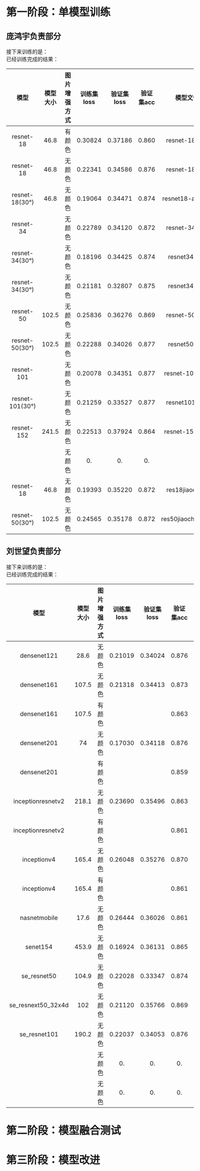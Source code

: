 # 第一阶段：单模型训练
## 庞鸿宇负责部分   
接下来训练的是：  
已经训练完成的结果：

| 模型 | 模型大小 | 图片增强方式 | 训练集loss | 验证集loss | 验证集acc | 模型文件名 |
| :-: | :-: | :-: | :-: | :-: | :-: | :-: |
| resnet-18  | 46.8  | 有颜色   | 0.30824 | 0.37186 | 0.860 | resnet-18-1.pth  |
| resnet-18  | 46.8  | 无颜色   | 0.22341 | 0.34586 | 0.876 | resnet-18-2.pth  |
| resnet-18(30°) | 46.8  | 无颜色 | 0.19064 | 0.34471 | 0.874 | resnet18-again.pth |
| resnet-34  |       | 无颜色   | 0.22789 | 0.34120 | 0.872 | resnet-34-0.pth  |
| resnet-34(30°) |       | 无颜色 | 0.18196 | 0.34425 | 0.874 | resnet34-2.pth     |
| resnet-34(30°) |       | 无颜色 | 0.21181 | 0.32807 | 0.875 | resnet34-1.pth     |
| resnet-50  | 102.5 | 无颜色   | 0.25836 | 0.36276 | 0.869 | resnet-50-1.pth  |
| resnet-50(30°) | 102.5 | 无颜色 | 0.22288 | 0.34026 | 0.877 | resnet50-2.pth     |
| resnet-101 |       | 无颜色   | 0.20078 | 0.34351 | 0.877 | resnet-101-0.pth |
 resnet-101(30°) |       | 无颜色 | 0.21259 | 0.33527 | 0.877 | resnet101-2.pth    |
| resnet-152 | 241.5 | 无颜色   | 0.22513 | 0.37924 | 0.864 | resnet-152-0.pth |
|            |       | 无颜色   | 0.      | 0.      | 0.    |                  |
| resnet-18  | 46.8  | 无颜色   | 0.19393 | 0.35220 | 0.872 | res18jiaocha.pth |
|resnet-50(30°)|  102.5 | 无颜色   | 0.24565 | 0.35178 | 0.872 | res50jiaocha_30.pth |  

   
     
## 刘世望负责部分   
接下来训练的是：  
已经训练完成的结果：

| 模型 | 模型大小 | 图片增强方式 | 训练集loss | 验证集loss | 验证集acc | 模型文件名|
| :-: | :-: | :-: | :-: | :-: | :-: | :-: |
| densenet121  |       28.6      |      无颜色       |      0.21019     |      0.34024      |      0.876     |     densenet121.pth      |
| densenet161  |       107.5      |      无颜色       |      0.21318     |     0.34413       |     0.873    |densenet161.pth     |
| densenet161  |       107.5       |       有颜色     |           |            |     0.863    |       densenet161_c.pth    |
| densenet201  |      74       |      无颜色       |     0.17030      |     0.34118       |     0.876      |      densenet201.pth     |
| densenet201  |              |      有颜色      |           |            |     0.859      |           |
| inceptionresnetv2  |      218.1       |     无颜色       |     0.23690      |      0.35496      |       0.863    |    inceptionresnetv2.pth       |
| inceptionresnetv2  |              |    有颜色        |           |            |     0.861      |           |
| inceptionv4  |      165.4       |      无颜色       |     0.26048      |      0.35276      |      0.870     |     inception4.pth      |
| inceptionv4  |      165.4       |      有颜色       |           |            |     0.861      |    inception4_c.pth       |
| nasnetmobile  |      17.6       |     无颜色      |     0.26444     |     0.36026     |     0.861     |   nasnetmobile.pth     |
|  senet154   |   453.9    | 无颜色   | 0.16924      | 0.36131      | 0.865    |        senet154.pth          |
|      se_resnet50      |    104.9   | 无颜色   | 0.22028      | 0.33347      | 0.874    |     se_resnet50.pth          |
|      se_resnext50_32x4d      |   102    | 无颜色   | 0.21120      | 0.35766      | 0.869    |       se_resnext50_32x4d.pth            |  
|     se_resnet101       |    190.2   | 无颜色   | 0.22037      | 0.34053      | 0.876    |        se_resnet101.pth           |
|            |       | 无颜色   | 0.      | 0.      | 0.    |                  |
|            |       | 无颜色   | 0.      | 0.      | 0.    |                  | 
# 第二阶段：模型融合测试
# 第三阶段：模型改进
